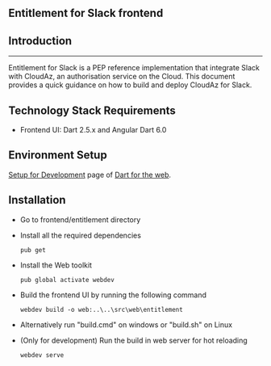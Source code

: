 ## Entitlement for Slack frontend

## Introduction

---

Entitlement for Slack is a PEP reference implementation that integrate Slack with CloudAz, an 
authorisation service on the Cloud. This document provides a quick guidance on how to build and 
deploy CloudAz for Slack.

## Technology Stack Requirements

* Frontend UI: Dart 2.5.x and Angular Dart 6.0

## Environment Setup
[Setup for Development](https://webdev.dartlang.org/angular/guide/setup) page
of [Dart for the web](https://webdev.dartlang.org).

## Installation

* Go to frontend/entitlement directory
* Install all the required dependencies

    `pub get`

* Install the Web toolkit

    `pub global activate webdev`
    
* Build the frontend UI by running the following command 

    `webdev build -o web:..\..\src\web\entitlement`

* Alternatively run "build.cmd" on windows or "build.sh" on Linux

* (Only for development) Run the build in web server for hot reloading
  
    `webdev serve`
